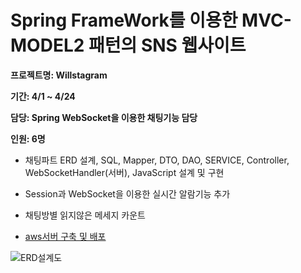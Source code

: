 Spring FrameWork를 이용한 MVC-MODEL2 패턴의 SNS 웹사이트
==

**프로젝트명: Willstagram**

**기간: 4/1 ~ 4/24**

**담당: Spring WebSocket을 이용한 채팅기능 담당**

**인원: 6명**

- 채팅파트 ERD 설계, SQL, Mapper, DTO, DAO, SERVICE, Controller, WebSocketHandler(서버), JavaScript 설계 및 구현


- Session과 WebSocket을 이용한 실시간 알람기능 추가


- 채팅방별 읽지않은 메세지 카운트

- [aws서버 구축 및 배포](http://13.125.189.179:8080/willstagram/sign_in)

![ERD설계도](C:\willstagram.jpg "WillstagramERD")
